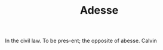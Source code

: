 ---
title: Adesse
letter: A
permalink: "/definitions/bld-adesse.html"
body: In the civil law. To be pres-ent; the opposite of abesse. Calvin
published_at: '2018-07-07'
source: Black's Law Dictionary 2nd Ed (1910)
layout: post
---
